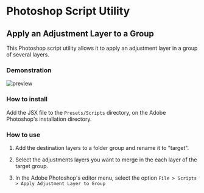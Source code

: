 # Photoshop Script Utility
## Apply an Adjustment Layer to a Group

This Photoshop script utility allows it to apply an adjustment layer in a group of several layers.

### Demonstration
![preview](https://user-images.githubusercontent.com/2921281/138190027-abd4eeeb-fcc2-4976-99f5-2d67e1e771e8.gif)

### How to install

Add the JSX file to the `Presets/Scripts` directory, on the Adobe Photoshop's installation directory.

### How to use

1. Add the destination layers to a folder group and rename it to "target".

2. Select the adjustments layers you want to merge in the each layer of the target group.

3. In the Adobe Photoshop's editor menu, select the option `File > Scripts > Apply Adjustment Layer to Group`
